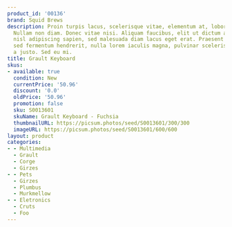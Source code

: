 ```yaml
---
product_id: '00136'
brand: Squid Brews
description: Proin turpis lacus, scelerisque vitae, elementum at, lobortis ac, quam.
  Nullam non diam. Donec vitae nisi. Aliquam faucibus, elit ut dictum aliquet, felis
  nisl adipiscing sapien, sed malesuada diam lacus eget erat. Praesent pretium, mauris
  sed fermentum hendrerit, nulla lorem iaculis magna, pulvinar scelerisque urna tellus
  a justo. Sed eu mi.
title: Grault Keyboard
skus:
- available: true
  condition: New
  currentPrice: '50.96'
  discount: '0.0'
  oldPrice: '50.96'
  promotion: false
  sku: S0013601
  skuName: Grault Keyboard - Fuchsia
  thumbnailURL: https://picsum.photos/seed/S0013601/300/300
  imageURL: https://picsum.photos/seed/S0013601/600/600
layout: product
categories:
- - Multimedia
  - Grault
  - Corge
  - Girzes
- - Pets
  - Girzes
  - Plumbus
  - Murkmellow
- - Eletronics
  - Cruts
  - Foo
---
```


